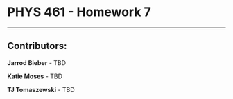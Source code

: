 # PHYS 461 - Homework 7
---
## Contributors:

**Jarrod Bieber** - TBD

**Katie Moses** - TBD

**TJ Tomaszewski** - TBD
